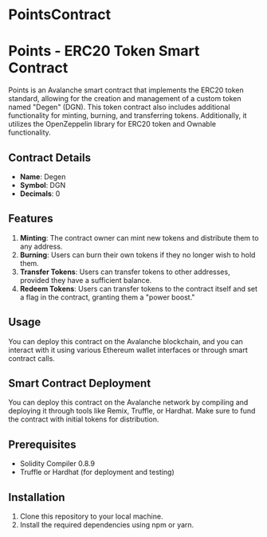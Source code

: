 # PointsContract
# Points - ERC20 Token Smart Contract

Points is an Avalanche smart contract that implements the ERC20 token standard, allowing for the creation and management of a custom token named "Degen" (DGN). This token contract also includes additional functionality for minting, burning, and transferring tokens. Additionally, it utilizes the OpenZeppelin library for ERC20 token and Ownable functionality.

## Contract Details

- **Name**: Degen
- **Symbol**: DGN
- **Decimals**: 0

## Features

1. **Minting**: The contract owner can mint new tokens and distribute them to any address.
2. **Burning**: Users can burn their own tokens if they no longer wish to hold them.
3. **Transfer Tokens**: Users can transfer tokens to other addresses, provided they have a sufficient balance.
4. **Redeem Tokens**: Users can transfer tokens to the contract itself and set a flag in the contract, granting them a "power boost."

## Usage

You can deploy this contract on the Avalanche blockchain, and you can interact with it using various Ethereum wallet interfaces or through smart contract calls.

## Smart Contract Deployment

You can deploy this contract on the Avalanche network by compiling and deploying it through tools like Remix, Truffle, or Hardhat. Make sure to fund the contract with initial tokens for distribution.

## Prerequisites

- Solidity Compiler 0.8.9
- Truffle or Hardhat (for deployment and testing)

## Installation

1. Clone this repository to your local machine.
2. Install the required dependencies using npm or yarn.
